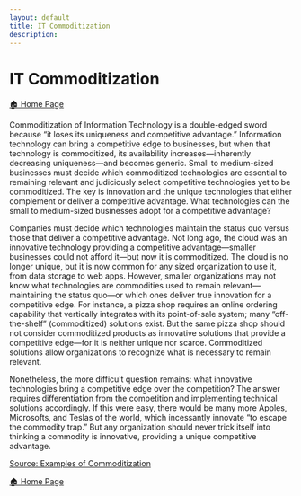 ```yaml
---
layout: default
title: IT Commoditization
description: 
---
```


# IT Commoditization

[ 🏠 Home Page](https://davidprush.com)

Commoditization of Information Technology is a double-edged sword because “it loses its uniqueness and competitive advantage.” 
Information technology can bring a competitive edge to businesses, but when that technology is commoditized, its availability
increases—inherently decreasing uniqueness—and becomes generic. Small to medium-sized businesses must decide which commoditized
technologies are essential to remaining relevant and judiciously select competitive technologies yet to be commoditized. 
The key is innovation and the unique technologies that either complement or deliver a competitive advantage. 
What technologies can the small to medium-sized businesses adopt for a competitive advantage?

Companies must decide which technologies maintain the status quo versus those that deliver a competitive advantage. 
Not long ago, the cloud was an innovative technology providing a competitive advantage—smaller businesses could not 
afford it—but now it is commoditized. The cloud is no longer unique, but it is now common for any sized organization
to use it, from data storage to web apps. However, smaller organizations may not know what technologies are commodities
used to remain relevant—maintaining the status quo—or which ones deliver true innovation for a competitive edge. 
For instance, a pizza shop requires an online ordering capability that vertically integrates with its point-of-sale
system; many “off-the-shelf” (commoditized) solutions exist. But the same pizza shop should not consider commoditized
products as innovative solutions that provide a competitive edge—for it is neither unique nor scarce. Commoditized 
solutions allow organizations to recognize what is necessary to remain relevant.

Nonetheless, the more difficult question remains: what innovative technologies bring a competitive edge over the competition? 
The answer requires differentiation from the competition and implementing technical solutions accordingly. If this were easy,
there would be many more Apples, Microsofts, and Teslas of the world, which incessantly innovate “to escape the commodity trap.”
But any organization should never trick itself into thinking a commodity is innovative, providing a unique competitive advantage.

[Source: Examples of Commoditization](https://smallbusiness.chron.com/examples-commoditization-36973.html)

[ 🏠 Home Page](https://davidprush.com)
